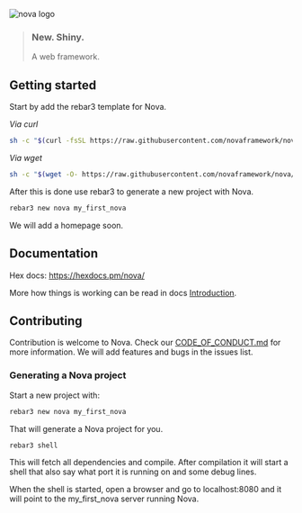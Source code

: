 ![nova logo](https://raw.githubusercontent.com/novaframework/nova/master/priv/static/nova.png)

> ### New. Shiny.
> A web framework.

## Getting started

Start by add the rebar3 template for Nova.

*Via curl*
```bash
sh -c "$(curl -fsSL https://raw.githubusercontent.com/novaframework/nova/installer/installer/install.sh)"
```

*Via wget*
```bash
sh -c "$(wget -O- https://raw.githubusercontent.com/novaframework/nova/installer/installer/install.sh)"
```

After this is done use rebar3 to generate a new project with Nova.

```bash
rebar3 new nova my_first_nova
```

We will add a homepage soon.

## Documentation

Hex docs: https://hexdocs.pm/nova/

More how things is working can be read in docs [Introduction](docs/01_introduction.md).

## Contributing

Contribution is welcome to Nova. Check our [CODE_OF_CONDUCT.md](CODE_OF_CONDUCT.md) for more information. We will add features and bugs in the issues list.

### Generating a Nova project

Start a new project with:

```bash
rebar3 new nova my_first_nova
```

That will generate a Nova project for you.

```bash
rebar3 shell
```

This will fetch all dependencies and compile. After compilation it will start a shell that also say what port it is running on and some debug lines.

When the shell is started, open a browser and go to localhost:8080 and it will point to the my_first_nova server running Nova.
